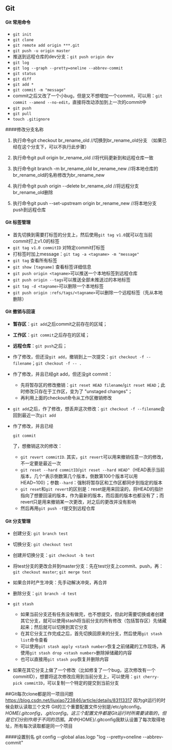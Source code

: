 ## Git

#### Git 常用命令

- `git init`
- `git clone`
- `git remote add origin ***.git`
- `git push -u origin master`
- 推送到远程仓库的dev分支：`git push origin dev`
- `git log`
- `git log --graph --pretty=oneline --abbrev-commit`
- `git status`
- `git diff`
- `git add *`
- `git commit -m "message"`
- commit之后又改了一个小bug，但是又不想增加一个commit，可以用：`git commit --amend --no-edit`，直接将改动添加到上一次的commit中
- `git push`
- `git pull`
- `touch .gitignore` 

####修改分支名称

1. 执行命令git checkout br_rename_old   //切换到br_rename_old分支 （如果已经在这个分支下，可以不执行此步骤）

2. 执行命令git pull origin br_rename_old  //将代码更新到和远程仓库一致

3. 执行命令git branch -m br_rename_old br_rename_new  //将本地仓库的br_rename_old的名称修改为br_rename_new

4. 执行命令git push origin --delete br_rename_old  //将远程分支br_rename_old删除

5. 执行命令git push --set-upstream origin br_rename_new   //将本地分支push到远程仓库



#### Git 标签管理

- 首先切换到需要打标签的分支上，然后使用`git tag v1.0`就可以在当前commit打上v1.0的标签
- `git tag v1.0 commitID` 对特定commit打标签
- 打标签时加上message：`git tag -a <tagname> -m "message"`
- `git tag` 查看所有标签
- `git show [tagname]` 查看标签详细信息
- `git push origin <tagname>`可以推送一个本地标签到远程仓库
- `git push origin --tags`可以推送全部未推送过的本地标签
- `git tag -d <tagname>`可以删除一个本地标签
- `git push origin :refs/tags/<tagname>`可以删除一个远程标签（先从本地删除）

#### Git 撤销与回滚

- **暂存区**：`git add`之后commit之前存在的区域；

- **工作区**：`git commit`之后存在的区域；

- **远程仓库**：`git push`之后；

- 作了修改，但还没`git add`，撤销到上一次提交：`git checkout -f -- filename`；`git checkout -f -- .`

- 作了修改，并且已经git add，但还没git commit：

  - 先将暂存区的修改撤销：`git reset HEAD filename`/`git reset HEAD`；此时修改只存在于工作区，变为了 "unstaged changes"；
  - 再利用上面的checkout命令从工作区撤销修改

- `git add`之后，作了修改，想丢弃这次修改：`git checkout -f --filename`会回到最近一次`git add`

- 作了修改，并且已经

  ```
  git commit
  ```

  了，想撤销这次的修改：

  - `git revert commitID`. 其实，`git revert`可以用来撤销任意一次的修改，不一定要是最近一次
  - `git reset --hard commitID`/`git reset --hard HEAD^`（HEAD表示当前版本，几个^表示倒数第几个版本，倒数第100个版本可以用HEAD~100）；参数`--hard`：强制将暂存区和工作区都同步到指定的版本
  - `git reset`和`git revert`的区别是：reset是用来回滚的，将HEAD的指针指向了想要回滚的版本，作为最新的版本，而后面的版本也都没有了；而revert只是用来撤销某一次更改，对之后的更改并没有影响
  - 然后再用`git push -f`提交到远程仓库

#### Git 分支管理

- 创建分支: `git branch test`

- 切换分支: `git checkout test`

- 创建并切换分支：`git checkout -b test`

- 将test分支的更改合并到master分支：先在test分支上commit、push，再：`git checkout master`; `git merge test`

- 如果合并时产生冲突：先手动解决冲突，再合并

- 删除分支：`git branch -d test`

- ```
  git stash
  ```

  - 如果当前分支还有任务没有做完，也不想提交，但此时需要切换或者创建其它分支，就可以使用stash将当前分支的所有修改（包括暂存区）先储藏起来；然后就可以切换到其它分支
  - 在其它分支工作完成之后，首先切换回原来的分支，然后使用`git stash list`命令查看
  - 可以使用`git stash apply <stash number>`恢复之前储藏的工作现场，再使用`git stash drop <stash number>`删除掉储藏的内容
  - 也可以直接用`git stash pop`恢复并删除内容

- 如果在其它分支上做了一个修改（比如修复了一个bug，这次修改有一个commitID），想要将这次修改应用到当前分支上，可以使用：`git cherry-pick commitID`，可以复制一个特定的提交到当前分支

##Git每次clone都是同一项目问题
https://blog.csdn.net/liuxiao723846/article/details/83113317
因为git运行的时候会默认读取三个文件
Git的三个重要配置文件分别是/etc/gitconfig，${HOME}/.gitconfig，.git/config。这三个配置文件都是Git运行时所需要读取的，但是它们分别作用于不同的范围。
其中${HOME}/.gitconfig我默认设置了每次取得地址，所有每次读取都是同一个项目



####设置别名
git config --global alias.logp "log  --pretty=oneline --abbrev-commit"